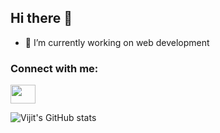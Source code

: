 <!-- ![MasterHead]()](https://github.com/jailbreakerVC) -->
<!-- <img align="right" alt="Coding" width="400" height:"200" src="[add your link 
  here](https://assets.hongkiat.com/uploads/minimalist-dekstop-wallpapers/non-4k/original/04.jpg?3)"> -->
 
<!--   https://assets.hongkiat.com/uploads/minimalist-dekstop-wallpapers/4k/original/14.jpg?3 -->
##    Hi there 👋
- 🔭 I’m currently working on web development

<h3 align="left">Connect with me:</h3>

<p align="left">
<a href="https://twitter.com/Vijitchandna_" target="blank"><img align="center" src="https://cdn.jsdelivr.net/npm/simple-icons@3.0.1/icons/twitter.svg" alt="" height="30" width="40" /></a>
<!-- <a href="your link" target="blank"><img align="center" src="https://cdn.jsdelivr.net/npm/simple-icons@3.0.1/icons/linkedin.svg" alt="" height="30" width="40" /></a>
<a href="your link" target="blank"><img align="center" src="https://cdn.jsdelivr.net/npm/simple-icons@3.0.1/icons/instagram.svg" alt="" height="30" width="40" /></a>
<a href="your link" target="blank"><img align="center" src="https://cdn.jsdelivr.net/npm/simple-icons@3.0.1/icons/youtube.svg" alt="" height="30" width="40" /></a> -->
</p>
</div>


<!-- [![Vijit's GitHub stats](https://github-readme-stats.vercel.app/api?username=jailbreakerVC)](https://github.com/jailbreakerVC/github-readme-stats) -->
![Vijit's GitHub stats](https://github-readme-stats.vercel.app/api?username=jailbreakerVC&show_icons=true&theme=dracula)
<!--
**jailbreakerVC/jailbreakerVC** is a ✨ _special_ ✨ repository because its `README.md` (this file) appears on your GitHub profile.

Here are some ideas to get you started:

- 🔭 I’m currently working on ...
- 🌱 I’m currently learning ...
- 👯 I’m looking to collaborate on ...
- 🤔 I’m looking for help with ...
- 💬 Ask me about ...
- 📫 How to reach me: ...
- 😄 Pronouns: ...
- ⚡ Fun fact: ...
-->
